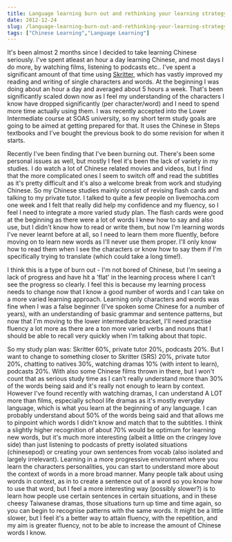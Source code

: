 ```yaml
---
title: Language learning burn out and rethinking your learning strategy
date: 2012-12-24
slug: /language-learning-burn-out-and-rethinking-your-learning-strategy
tags: ["Chinese Learning","Language Learning"]
---
```


It's been almost 2 months since I decided to take learning Chinese seriously. I've spent atleast an hour a day learning Chinese, and most days I do more, by watching films, listening to podcasts etc.. I've spent a significant amount of that time using [Skritter](http://www.skritter.com/refer/jlau), which has vastly improved my reading and writing of single characters and words. At the beginning I was doing about an hour a day and averaged about 5 hours a week. That's been significantly scaled down now as I feel my understanding of the characters I know have dropped significantly (per character/word) and I need to spend more time actually using them. I was recently accepted into the Lower Intermediate course at SOAS university, so my short term study goals are going to be aimed at getting prepared for that. It uses the Chinese in Steps textbooks and I've bought the previous book to do some revision for when it starts.

Recently I've been finding that I've been burning out. There's been some personal issues as well, but mostly I feel it's been the lack of variety in my studies. I do watch a lot of Chinese related movies and videos, but I find that the more complicated ones I seem to switch off and read the subtitles as it's pretty difficult and it's also a welcome break from work and studying Chinese. So my Chinese studies mainly consist of revising flash cards and talking to my private tutor. I talked to quite a few people on livemocha.com one week and I felt that really did help my confidence and my fluency, so I feel I need to integrate a more varied study plan. The flash cards were good at the beginning as there were a lot of words I knew how to say and also use, but I didn't know how to read or write them, but now I'm learning words I've never learnt before at all, so I need to learn them more fluently, before moving on to learn new words as I'll never use them proper. I'll only know how to read them when I see the characters or know how to say them if I'm specifically trying to translate (which could take a long time!).

I think this is a type of burn out - I'm not bored of Chinese, but I'm seeing a lack of progress and have hit a 'flat' in the learning process where I can't see the progress so clearly. I feel this is because my learning process needs to change now that I know a good number of words and I can take on a more varied learning approach. Learning only characters and words was fine when I was a false beginner (I've spoken some Chinese for a number of years), with an understanding of basic grammar and sentence patterns, but now that I'm moving to the lower intermediate bracket, I'll need practise fluency a lot more as there are a ton more varied verbs and nouns that I should be able to recall very quickly when I'm talking about that topic.

So my study plan was: Skritter 60%, private tutor 20%, podcasts 20%. But I want to change to something closer to Skritter (SRS) 20%, private tutor 20%, chatting to natives 30%,  watching dramas 10% (with intent to learn), podcasts 20%. With also some Chinese films thrown in there, but I won't count that as serious study time as I can't really understand more than 30% of the words being said and it's really not enough to learn by context. However I've found recently with watching dramas, I can understand  A LOT more than films, especially school life dramas as it's mostly everyday language, which is what you learn at the beginning of any language. I can probably understand about 50% of the words being said and that allows me to pinpoint which words I didn't know and match that to the subtitles. I think a slightly higher recognition of about 70% would be optimum for learning new words, but it's much more interesting (albeit a little on the cringey love side) than just listening to podcasts of pretty isolated situations (chinesepod) or creating your own sentences from vocab (also isolated and largely irrelevant). Learning in a more progressive environment where you learn the characters personalities, you can start to understand more about the context of words in a more broad manner. Many people talk about using words in context, as in to create a sentence out of a word so you know how to use that word, but I feel a more interesting way (possibly slower?) is to learn how people use certain sentences in certain situations, and in these cheesy Taiwanese dramas, those situations turn up time and time again, so you can begin to recognise patterns with the same words. It might be a little slower, but I feel it's a better way to attain fluency, with the repetition, and my aim is greater fluency, not to be able to increase the amount of Chinese words I know.